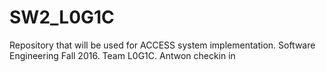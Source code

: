 # SW2_L0G1C
Repository that will be used for ACCESS system implementation. Software Engineering Fall 2016. Team L0G1C.
Antwon checkin in
